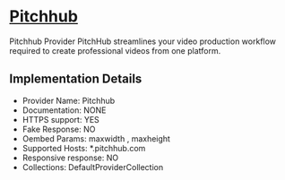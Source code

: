 # [Pitchhub](https://pitchhub.com)

Pitchhub Provider
PitchHub streamlines your video production workflow
required to create professional videos from one platform.

## Implementation Details

- Provider
Name: Pitchhub
- Documentation: NONE
- HTTPS support: YES
- Fake Response: NO
- Oembed Params: maxwidth , maxheight
- Supported Hosts: *.pitchhub.com
- Responsive response: NO
- Collections: DefaultProviderCollection


